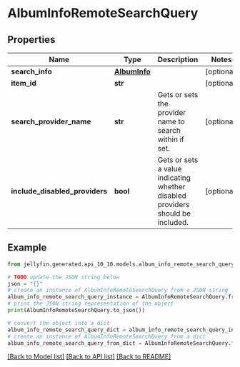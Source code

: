 # AlbumInfoRemoteSearchQuery


## Properties

Name | Type | Description | Notes
------------ | ------------- | ------------- | -------------
**search_info** | [**AlbumInfo**](AlbumInfo.md) |  | [optional] 
**item_id** | **str** |  | [optional] 
**search_provider_name** | **str** | Gets or sets the provider name to search within if set. | [optional] 
**include_disabled_providers** | **bool** | Gets or sets a value indicating whether disabled providers should be included. | [optional] 

## Example

```python
from jellyfin.generated.api_10_10.models.album_info_remote_search_query import AlbumInfoRemoteSearchQuery

# TODO update the JSON string below
json = "{}"
# create an instance of AlbumInfoRemoteSearchQuery from a JSON string
album_info_remote_search_query_instance = AlbumInfoRemoteSearchQuery.from_json(json)
# print the JSON string representation of the object
print(AlbumInfoRemoteSearchQuery.to_json())

# convert the object into a dict
album_info_remote_search_query_dict = album_info_remote_search_query_instance.to_dict()
# create an instance of AlbumInfoRemoteSearchQuery from a dict
album_info_remote_search_query_from_dict = AlbumInfoRemoteSearchQuery.from_dict(album_info_remote_search_query_dict)
```
[[Back to Model list]](../README.md#documentation-for-models) [[Back to API list]](../README.md#documentation-for-api-endpoints) [[Back to README]](../README.md)



